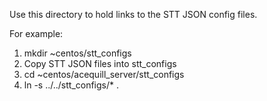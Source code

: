 Use this directory to hold links to the STT JSON config files.

For example:
1. mkdir ~centos/stt_configs
1. Copy STT JSON files into stt_configs
1. cd ~centos/acequill_server/stt_configs
1. ln -s ../../stt_configs/* .
